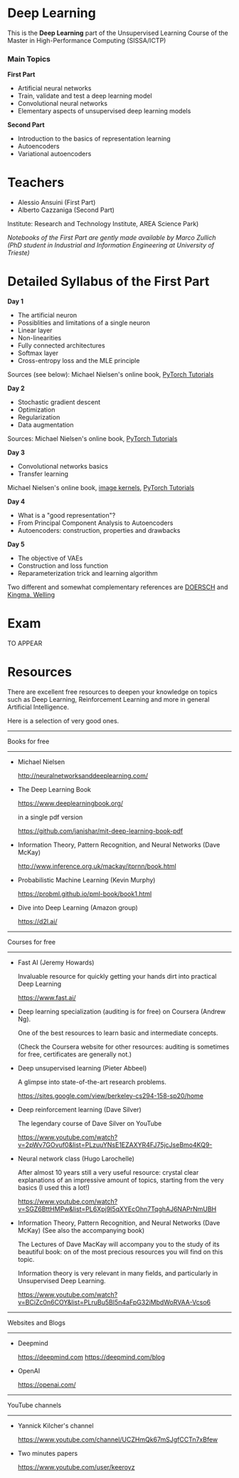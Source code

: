 # Deep Learning

This is the **Deep Learning** part of the Unsupervised Learning Course of the Master in High-Performance Computing (SISSA/ICTP)

### Main Topics

**First Part**

- Artificial neural networks
- Train, validate and test a deep learning model
- Convolutional neural networks
- Elementary aspects of unsupervised deep learning models

**Second Part**

- Introduction to the basics of representation learning
- Autoencoders
- Variational autoencoders

# Teachers

- Alessio Ansuini (First Part)
- Alberto Cazzaniga (Second Part)

Institute: Research and Technology Institute, AREA Science Park)

*Notebooks of the First Part are gently made available by Marco Zullich (PhD student in Industrial and Information Engineering at University of Trieste)*

# Detailed Syllabus of the First Part

**Day 1**

- The artificial neuron
- Possiblities and limitations of a single neuron
- Linear layer
- Non-linearities
- Fully connected architectures
- Softmax layer
- Cross-entropy loss and the MLE principle

Sources (see below): Michael Nielsen's online book, [PyTorch Tutorials](https://pytorch.org/tutorials/)

**Day 2** 

- Stochastic gradient descent
- Optimization
- Regularization
- Data augmentation

Sources: Michael Nielsen's online book, [PyTorch Tutorials](https://pytorch.org/tutorials/)

**Day 3**

- Convolutional networks basics
- Transfer learning

Michael Nielsen's online book, [image kernels](https://setosa.io/ev/image-kernels/), [PyTorch Tutorials](https://pytorch.org/tutorials/)

**Day 4**

- What is a "good representation"?
- From Principal Component Analysis to Autoencoders
- Autoencoders: construction, properties and drawbacks

**Day 5**

- The objective of VAEs
- Construction and loss function
- Reparameterization trick and learning algorithm

Two different and somewhat complementary references are [DOERSCH](https://arxiv.org/pdf/1606.05908.pdf) and [Kingma, Welling](https://arxiv.org/pdf/1906.02691.pdf)

# Exam

TO APPEAR

# Resources

There are excellent free resources to deepen your knowledge
on topics such as Deep Learning, Reinforcement Learning and more
in general Artificial Intelligence.

Here is a selection of very good ones.


*******************************************************************
Books for free
*******************************************************************

- Michael Nielsen

  http://neuralnetworksanddeeplearning.com/


- The Deep Learning Book

  https://www.deeplearningbook.org/

  in a single pdf version

  https://github.com/janishar/mit-deep-learning-book-pdf
  
- Information Theory, Pattern Recognition, and Neural Networks (Dave McKay)

  http://www.inference.org.uk/mackay/itprnn/book.html


- Probabilistic Machine Learning (Kevin Murphy)

  https://probml.github.io/pml-book/book1.html
  
- Dive into Deep Learning (Amazon group)

  https://d2l.ai/
  

*******************************************************************
Courses for free
*******************************************************************

- Fast AI (Jeremy Howards)
  
  Invaluable resource for quickly getting your hands dirt into practical Deep Learning
  
  https://www.fast.ai/

- Deep learning specialization (auditing is for free)
  on Coursera (Andrew Ng).
  
  One of the best resources to learn basic and intermediate concepts.
  
  (Check the Coursera website for other resources: auditing
  is sometimes for free, certificates are generally not.)

- Deep unsupervised learning (Pieter Abbeel)

  A glimpse into state-of-the-art research problems.

  https://sites.google.com/view/berkeley-cs294-158-sp20/home

- Deep reinforcement learning (Dave Silver)

  The legendary course of Dave Silver on YouTube

  https://www.youtube.com/watch?v=2pWv7GOvuf0&list=PLzuuYNsE1EZAXYR4FJ75jcJseBmo4KQ9-

- Neural network class (Hugo Larochelle)

  After almost 10 years still a very useful resource: crystal clear explanations
  of an impressive amount of topics, starting from the very basics (I used this
  a lot!)

  https://www.youtube.com/watch?v=SGZ6BttHMPw&list=PL6Xpj9I5qXYEcOhn7TqghAJ6NAPrNmUBH
  
  
- Information Theory, Pattern Recognition, and Neural Networks (Dave McKay)
  (See also the accompanying book)

  The Lectures of Dave MacKay will accompany you to the study of its beautiful book:
  on of the most precious resources you will find on this topic.
  
  Information theory is very relevant in many fields, and particularly in Unsupervised Deep Learning.
  
  https://www.youtube.com/watch?v=BCiZc0n6COY&list=PLruBu5BI5n4aFpG32iMbdWoRVAA-Vcso6


*******************************************************************
Websites and Blogs
*******************************************************************

- Deepmind

  https://deepmind.com
  https://deepmind.com/blog


- OpenAI

  https://openai.com/


*******************************************************************
YouTube channels
*******************************************************************

- Yannick Kilcher's channel

  https://www.youtube.com/channel/UCZHmQk67mSJgfCCTn7xBfew


- Two minutes papers

  https://www.youtube.com/user/keeroyz
